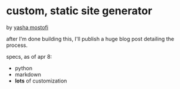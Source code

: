 # custom, static site generator
by [yasha mostofi](http://www.yashamostofi.com/)

after I'm done building this, I'll publish a huge blog post detailing the process.

specs, as of apr 8:
- python
- markdown
- **lots** of customization
